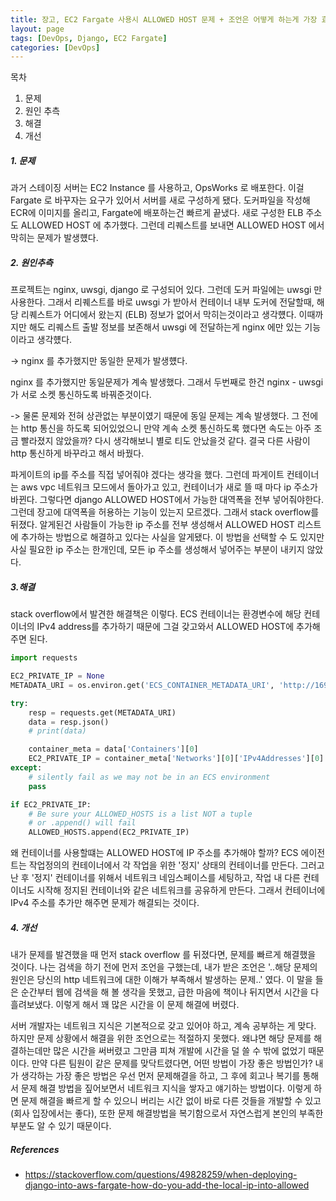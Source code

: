 ```yaml
---
title: 장고, EC2 Fargate 사용시 ALLOWED HOST 문제 + 조언은 어떻게 하는게 가장 효율적일까?
layout: page
tags: [DevOps, Django, EC2 Fargate]
categories: [DevOps]
---
```


목차

1. 문제
2. 원인 추측
3. 해결
4. 개선



##### 1. 문제

과거 스테이징 서버는 EC2 Instance 를 사용하고, OpsWorks 로 배포한다. 이걸 Fargate 로 바꾸자는 요구가 있어서 서버를 새로 구성하게 됐다. 도커파일을 작성해 ECR에 이미지를 올리고, Fargate에 배포하는건 빠르게 끝냈다. 새로 구성한 ELB 주소도 ALLOWED HOST 에 추가했다. 그런데 리퀘스트를 보내면 ALLOWED HOST 에서 막히는 문제가 발생헀다.



##### 2. 원인추측

프로젝트는 nginx, uwsgi, django 로 구성되어 있다. 그런데 도커 파일에는 uwsgi 만 사용한다. 그래서 리퀘스트를 바로 uwsgi 가 받아서 컨테이너 내부 도커에 전달할때, 해당 리퀘스트가 어디에서 왔는지 (ELB) 정보가 없어서 막히는것이라고 생각헀다. 이때까지만 해도 리퀘스트 출발 정보를 보존해서 uwsgi 에 전달하는게 nginx 에만 있는 기능이라고 생각헀다.

-> nginx 를 추가했지만 동일한 문제가 발생헀다.



nginx 를 추가했지만 동일문제가 계속 발생했다. 그래서 두번째로 한건 nginx - uwsgi 가 서로 소켓 통신하도록 바꿔준것이다. 

-> 물론 문제와 전혀 상관없는 부분이였기 때문에 동일 문제는 계속 발생했다. 그 전에는 http 통신을 하도록 되어있었으니 만약 계속 소켓 통신하도록 했다면 속도는 아주 조금 빨라졌지 않았을까? 다시 생각해보니 별로 티도 안났을것 같다. 결국 다른 사람이 http 통신하게 바꾸라고 해서 바꿨다.



파게이트의 ip를 주소를 직접 넣어줘야 겠다는 생각을 했다. 그런데 파게이트 컨테이너는 aws vpc 네트워크 모드에서 돌아가고 있고, 컨테이너가 새로 뜰 때 마다 ip 주소가 바뀐다. 그렇다면 django ALLOWED HOST에서 가능한 대역폭을 전부 넣어줘야한다. 그런데 장고에 대역폭을 허용하는 기능이 있는지 모르겠다. 그래서 stack overflow를 뒤졌다. 알게된건 사람들이 가능한 ip 주소를 전부 생성해서 ALLOWED HOST 리스트에 추가하는 방법으로 해결하고 있다는 사실을 알게됐다. 이 방법을 선택할 수 도 있지만 사실 필요한 ip 주소는 한개인데, 모든 ip 주소를 생성해서 넣어주는 부분이 내키지 않았다.



##### 3.해결

stack overflow에서 발견한 해결책은 이렇다. ECS 컨테이너는 환경변수에 해당 컨테이너의 IPv4 address를 추가하기 때문에 그걸 갖고와서 ALLOWED HOST에 추가해주면 된다.

```python
import requests

EC2_PRIVATE_IP = None
METADATA_URI = os.environ.get('ECS_CONTAINER_METADATA_URI', 'http://169.254.170.2/v2/metadata')

try:
    resp = requests.get(METADATA_URI)
    data = resp.json()
    # print(data)

    container_meta = data['Containers'][0]
    EC2_PRIVATE_IP = container_meta['Networks'][0]['IPv4Addresses'][0]
except:
    # silently fail as we may not be in an ECS environment
    pass

if EC2_PRIVATE_IP:
    # Be sure your ALLOWED_HOSTS is a list NOT a tuple
    # or .append() will fail
    ALLOWED_HOSTS.append(EC2_PRIVATE_IP)
```



왜 컨테이너를 사용할떄는 ALLOWED HOST에 IP 주소를 추가해야 할까? ECS 에이전트는 작업정의의 컨테이너에서 각 작업을 위한 '정지' 상태의 컨테이너를 만든다. 그러고 난 후 '정지' 컨테이너를 위해서 네트워크 네임스페이스를 세팅하고, 작업 내 다른 컨테이너도 시작해 정지된 컨테이너와 같은 네트워크를 공유하게 만든다. 그래서 컨테이너에 IPv4 주소를 추가만 해주면 문제가 해결되는 것이다. 



##### 4. 개선

내가 문제를 발견했을 때 먼저 stack overflow 를 뒤졌다면, 문제를 빠르게 해결했을 것이다. 나는 검색을 하기 전에 먼저 조언을 구했는데, 내가 받은 조언은 '..해당 문제의 원인은  당신의 http 네트워크에 대한 이해가 부족해서 발생하는 문제..' 였다. 이 말을 들은 순간부터 웹에 검색을 해 볼 생각을 못했고, 급한 마음에 책이나 뒤지면서 시간을 다 흘려보냈다. 이렇게 해서 꽤 많은 시간을 이 문제 해결에 버렸다.

서버 개발자는 네트워크 지식은 기본적으로 갖고 있어야 하고, 계속 공부하는 게 맞다. 하지만 문제 상황에서 해결을 위한 조언으로는 적절하지 못했다. 왜냐면 해당 문제를 해결하는데만 많은 시간을 써버렸고 그만큼 피쳐 개발에 시간을 덜 쓸 수 밖에 없었기 때문이다. 만약 다른 팀원이 같은 문제를 맞닥트렸다면, 어떤 방법이 가장 좋은 방법인가? 내가 생각하는 가장 좋은 방법은 우선 먼저 문제해결을 하고, 그 후에 회고나 복기를 통해서 문제 해결 방법을 짚어보면서 네트워크 지식을 쌓자고 얘기하는 방법이다. 이렇게 하면 문제 해결을 빠르게 할 수 있으니 버리는 시간 없이 바로 다른 것들을 개발할 수 있고(회사 입장에서는 좋다), 또한 문제 해결방법을 복기함으로서 자연스럽게 본인의 부족한 부분도 알 수 있기 때문이다.



##### References

* https://stackoverflow.com/questions/49828259/when-deploying-django-into-aws-fargate-how-do-you-add-the-local-ip-into-allowed